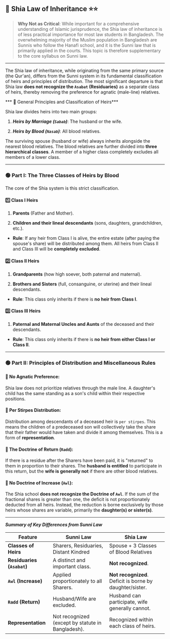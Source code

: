 ## 📌 Shia Law of Inheritance ⭐⭐

>**Why Not as Critical**: While important for a comprehensive understanding of Islamic jurisprudence, the Shia law of inheritance is of less practical importance for most law students in Bangladesh. The overwhelming majority of the Muslim population in Bangladesh are Sunnis who follow the Hanafi school, and it is the Sunni law that is primarily applied in the courts. This topic is therefore supplementary to the core syllabus on Sunni law.

---

The Shia law of inheritance, while originating from the same primary source (the Qur'an), differs from the Sunni system in its fundamental classification of heirs and principles of distribution. The most significant departure is that Shia law **does not recognize the `Asabat` (Residuaries)** as a separate class of heirs, thereby removing the preference for agnatic (male-line) relatives.

*** 💠 General Principles and Classification of Heirs***

Shia law divides heirs into two main groups:

1. ***Heirs by Marriage (`Sabab`)***: The husband or the wife.
    
2. ***Heirs by Blood (`Nasab`)***: All blood relatives.
    

The surviving spouse (husband or wife) always inherits alongside the nearest blood relatives. The blood relatives are further divided into **three hierarchical classes**. A member of a higher class completely excludes all members of a lower class.

---

### 🟢 Part I: The Three Classes of Heirs by Blood

The core of the Shia system is this strict classification.

#### 1️⃣ Class I Heirs

1. **Parents** (Father and Mother).
    
2. **Children and their lineal descendants** (sons, daughters, grandchildren, etc.).
    

- **Rule**: If any heir from Class I is alive, the entire estate (after paying the spouse's share) will be distributed among them. All heirs from Class II and Class III will be **completely excluded**.
    

#### 2️⃣ Class II Heirs

1. **Grandparents** (how high soever, both paternal and maternal).
    
2. **Brothers and Sisters** (full, consanguine, or uterine) and their lineal descendants.
    

- **Rule**: This class only inherits if there is **no heir from Class I**.
    

#### 3️⃣ Class III Heirs

1. **Paternal and Maternal Uncles and Aunts** of the deceased and their descendants.
    

- **Rule**: This class only inherits if there is **no heir from either Class I or Class II**.
    

---

### 🟢 Part II: Principles of Distribution and Miscellaneous Rules

#### 💠 No Agnatic Preference: 
Shia law does not prioritize relatives through the male line. A daughter's child has the same standing as a son's child within their respective positions.
    
#### 💠 Per Stirpes Distribution: 
Distribution among descendants of a deceased heir is `per stirpes`. This means the children of a predeceased son will collectively take the share that their father would have taken and divide it among themselves. This is a form of **representation**.
    
#### 💠 The Doctrine of Return (`Radd`): 
If there is a residue after the Sharers have been paid, it is "returned" to them in proportion to their shares. The **husband is entitled** to participate in this return, but the **wife is generally not** if there are other blood relatives.
    
#### 💠 No Doctrine of Increase (`Awl`): 
The Shia school **does not recognize the Doctrine of `Awl`**. If the sum of the fractional shares is greater than one, the deficit is not proportionately deducted from all heirs. Instead, the reduction is borne exclusively by those heirs whose shares are variable, primarily the **daughter(s) or sister(s)**.
    

---

***Summary of Key Differences from Sunni Law***

|**Feature**|**Sunni Law**|**Shia Law**|
|---|---|---|
|**Classes of Heirs**|Sharers, Residuaries, Distant Kindred|Spouse + 3 Classes of Blood Relatives|
|**Residuaries (`Asabat`)**|A distinct and important class.|**Not recognized**.|
|**`Awl` (Increase)**|Applied proportionately to all Sharers.|**Not recognized**. Deficit is borne by daughter/sister.|
|**`Radd` (Return)**|Husband/Wife are excluded.|Husband can participate, wife generally cannot.|
|**Representation**|Not recognized (except by statute in Bangladesh).|Recognized within each class of heirs.|
